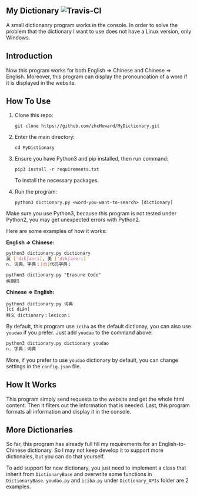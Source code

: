 ## My Dictionary ![Travis-CI](https://travis-ci.org/zhcHoward/MyDictionary.svg?branch=master)

A small dictionanry program works in the console. In order to solve the problem that the dictionary I want to use does not have a Linux version, only Windows.

## Introduction

Now this program works for both English => Chinese and Chinese => English. Moreover, this program can display the pronouncation of a word if it is displayed in the website.

## How To Use

1. Clone this repo:

   `git clone https://github.com/zhcHoward/MyDictionary.git`

2. Enter the main directory:

   `cd MyDictionary`

3. Ensure you have Python3 and pip installed, then run command:

   `pip3 install -r requirements.txt`

   To install the necessary packages.

4. Run the program:

   `python3 dictionary.py <word-you-want-to-search> [dictionary]`

Make sure you use Python3, because this program is not tested under Python2, you may get unexpected errors with Python2.

Here are some examples of how it works:

**English => Chinese:**

```bash
python3 dictionary.py dictionary
英 [ˈdɪkʃənri], 美 [ˈdɪkʃəneri]
n. 词典，字典；[自]代码字典；
```

```shell
python3 dictionary.py "Erasure Code"
纠删码
```

**Chinese => English:**

```shell
python3 dictionary.py 词典
[cí diǎn]
释义 dictionary；lexicon；
```

By default, this program use `iciba` as the default dictionay, you can also use `youdao` if you prefer. Just add `youdao` to the command above:

```bash
python3 dictionary.py dictionary youdao
n. 字典；词典
```

More, if you prefer to use `youdao` dictionary by default, you can change settings in the `config.json` file.

## How It Works

This program simply send requests to the website and get the whole html content. Then it filters out the information that is needed. Last, this program formats all information and display it in the console.

## More Dictionaries

So far, this program has already full fill my requirements for an English-to-Chinese dictionary. So I may not keep develop it to support more dictionaies, but you can do that yourself.

To add support for new dictionary, you just need to implement a class that inherit from `DictionaryBase` and overwrite some functions in `DictionaryBase`. `youdao.py` and `iciba.py` under `Dictionary_APIs` folder are 2 examples.
